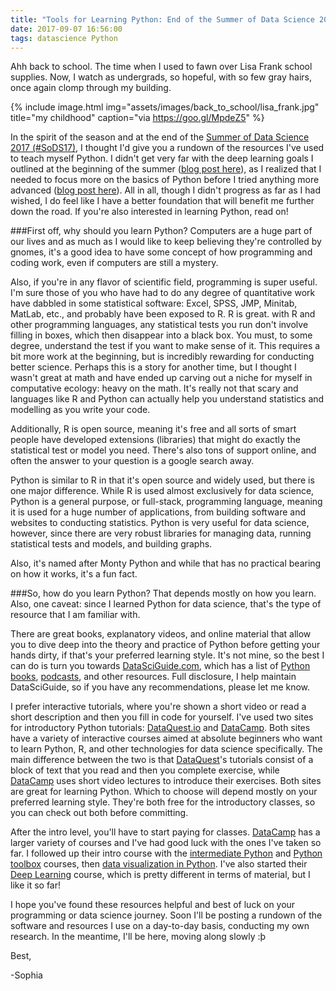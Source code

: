 ```yaml
---
title: "Tools for Learning Python: End of the Summer of Data Science 2017 and Back to School"
date: 2017-09-07 16:56:00
tags: datascience Python
---
```



Ahh back to school. The time when I used to fawn over Lisa Frank school supplies. Now, I watch as undergrads, so hopeful, with so few gray hairs, once again clomp through my building. 

{% include image.html
            img="assets/images/back_to_school/lisa_frank.jpg"
            title="my childhood"
            caption="via https://goo.gl/MpdeZ5" %}


In the spirit of the season and at the end of the [Summer of Data Science 2017 (#SoDS17)][SoDS17], I thought I'd give you a rundown of the resources I've used to teach myself Python. I didn't get very far with the deep learning goals I outlined at the beginning of the summer ([blog post here][post 1]), as I realized that I needed to focus more on the basics of Python before I tried anything more advanced ([blog post here][post 2]). All in all, though I didn't progress as far as I had wished, I do feel like I have a better foundation that will benefit me further down the road. If you're also interested in learning Python, read on!


###First off, why should you learn Python? 
Computers are a huge part of our lives and as much as I would like to keep believing they're controlled by gnomes, it's a good idea to have some concept of how programming and coding work, even if computers are still a mystery. 

Also, if you're in any flavor of scientific field, programming is super useful. I'm sure those of you who have had to do any degree of quantitative work have dabbled in some statistical software: Excel, SPSS, JMP, Minitab, MatLab, etc., and probably have been exposed to R. R is great. with R and other programming languages, any statistical tests you run don't involve filling in boxes, which then disappear into a black box. You must, to some degree, understand the test if you want to make sense of it. This requires a bit more work at the beginning, but is incredibly rewarding for conducting better science. Perhaps this is a story for another time, but I thought I wasn't great at math and have ended up carving out a niche for myself in computative ecology: heavy on the math. It's really not that scary and languages like R and Python can actually help you understand statistics and modelling as you write your code.

Additionally, R is open source, meaning it's free and all sorts of smart people have developed extensions (libraries) that might do exactly the statistical test or model you need. There's also tons of support online, and often the answer to your question is a google search away. 

Python is similar to R in that it's open source and widely used, but there is one major difference. While R is used almost exclusively for data science, Python is a general purpose, or full-stack, programming language, meaning it is used for a huge number of applications, from building software and websites to conducting statistics. Python is very useful for data science, however, since there are very robust libraries for managing data, running statistical tests and models, and building graphs.

Also, it's named after Monty Python and while that has no practical bearing on how it works, it's a fun fact.


###So, how do you learn Python?
That depends mostly on how you learn. Also, one caveat: since I learned Python for data science, that's the type of resource that I am familiar with. 

There are great books, explanatory videos, and online material that allow you to dive deep into the theory and practice of Python before getting your hands dirty, if that's your preferred learning style. It's not mine, so the best I can do is turn you towards [DataSciGuide.com][DSG], which has a list of [Python books][books], [podcasts][podcasts], and other resources. Full disclosure, I help maintain DataSciGuide, so if you have any recommendations, please let me know.

I prefer interactive tutorials, where you're shown a short video or read a short description and then you fill in code for yourself. I've used two sites for introductory Python tutorials: [DataQuest.io][DQ] and [DataCamp][DC]. Both sites have a variety of interactive courses aimed at absolute beginners who want to learn Python, R, and other technologies for data science specifically. The main difference between the two is that [DataQuest][DQ]'s tutorials consist of a block of text that you read and then you complete exercise, while [DataCamp][DC] uses short video lectures to introduce their exercises. Both sites are great for learning Python. Which to choose will depend mostly on your preferred learning style. They're both free for the introductory classes, so you can check out both before committing.

After the intro level, you'll have to start paying for classes. [DataCamp][DC] has a larger variety of courses and I've had good luck with the ones I've taken so far. I followed up their intro course with the [intermediate Python][intermediate] and [Python toolbox][toolbox] courses, then [data visualization in Python][viz]. I've also started their [Deep Learning][DL] course, which is pretty different in terms of material, but I like it so far!

I hope you've found these resources helpful and best of luck on your programming or data science journey. Soon I'll be posting a rundown of the software and resources I use on a day-to-day basis, conducting my own research. In the meantime, I'll be here, moving along slowly :þ

Best,

-Sophia


[SoDS17]: https://twitter.com/search?src=typd&q=%23sods17
[post 1]: https://sowasser.com/summer-of-data-science/
[post 2]: https://sowasser.com/summer-of-data-science-june-update/
[DSG]: http://www.datasciguide.com/
[books]: http://www.datasciguide.com/tag/python/?contenttype=book&post_types=content
[podcasts]: http://www.datasciguide.com/tag/python/?contenttype=podcasts&post_types=content
[DQ]: https://www.dataquest.io/home
[DC]: https://www.datacamp.com/
[intermediate]: https://www.datacamp.com/courses/intermediate-python-for-data-science
[toolbox]: https://www.datacamp.com/courses/python-data-science-toolbox-part-1
[viz]: https://www.datacamp.com/courses/introduction-to-data-visualization-with-python
[DL]: https://www.datacamp.com/courses/deep-learning-in-python
